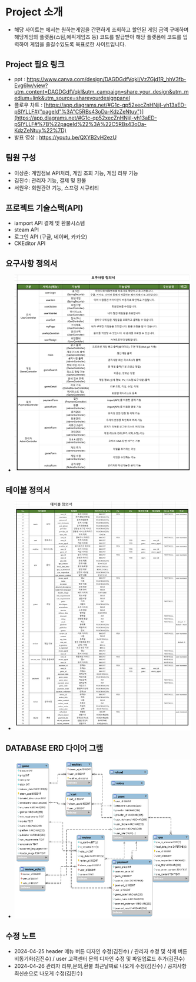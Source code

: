 # Project 소개
- 해당 사이트는 에서는 원하는게임을 간편하게 조회하고 할인된 게임 금액 구매하며 해당게임의 플랫폼(스팀,에픽게임즈 등) 코드를 발급받아 해당 플랫폼에 코드를 입력하여 게임을 즐길수있도록 목표로한 사이트입니다.
## Project 필요 링크
- ppt : https://www.canva.com/design/DAGDGdfVqkI/VzZGjd1R_hhV3fb-Evg6lw/view?utm_content=DAGDGdfVqkI&utm_campaign=share_your_design&utm_medium=link&utm_source=shareyourdesignpanel
- 플로우 차트 : [https://app.diagrams.net/#G1c-qp52xecZnHNjjI-yh13aED-pSlYLLF#{"pageId"%3A"C5RBs43oDa-KdzZeNtuy"}](https://app.diagrams.net/#G1c-qp52xecZnHNjjI-yh13aED-pSlYLLF#%7B%22pageId%22%3A%22C5RBs43oDa-KdzZeNtuy%22%7D)
- 발표 영상 : https://youtu.be/QXYB2vH2ezU
## 팀원 구성
- 이상준: 게임점보 API처리, 게임 조회 기능, 게임 리뷰 기능
- 김진수: 관리자 기능, 결제 및 환불
- 서원우: 회원관련 기능, 스프링 시큐리티
## 프로젝트 기술스택(API)
- iamport API  결제 및 환불시스템
- steam API
- 로그인 API (구글, 네이버, 카카오)
- CKEditor API
## 요구사항 정의서
- ![MovieProject/요구사항 정의서.png](https://github.com/Tyrano1129/GameSaleProject/blob/d316f55c772dcea5088b2e356a1ef261981aa4f9/%EC%9A%94%EA%B5%AC%EC%82%AC%ED%95%AD%EC%A0%95%EC%9D%98%EC%84%9C.jpeg)
## 테이블 정의서
- ![테이블 정의서](https://github.com/Tyrano1129/GameSaleProject/blob/4656fb4228caa8a5fc21f783c82a1f5f75a99576/%ED%85%8C%EC%9D%B4%EB%B8%94%EC%A0%95%EC%9D%98%EC%84%9C.jpeg)
## DATABASE ERD 다이어 그램
- ![ERD](https://github.com/Tyrano1129/GameSaleProject/blob/96ab3841d342ae93c45040232a0f2bf8c6774991/ERD%20%EB%8B%A4%EC%9D%B4%EC%96%B4%EA%B7%B8%EB%9E%A8.png)
## 수정 노트
- 2024-04-25 header 메뉴 버튼 디자인 수정(김진수) / 관리자 수정 및 삭제 버튼 비동기화(김진수) / user 고객센터 문의 디자인 수정 및 파일업로드 추가(김진수)
- 2024-04-26 관리자 리뷰,문의,환불 최근날짜로 나오게 수정(김진수) / 공지사항 최신순으로 나오게 수정(김진수)
